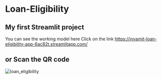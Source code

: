 # Loan-Eligibility
## My first Streamlit project  
You can see the working model here
Click on the link 
https://jnvamit-loan-eligibility-app-6ac82t.streamlitapp.com/
## or Scan the QR code
![loan_eligibility](https://user-images.githubusercontent.com/65021255/177183807-0162b209-87ff-4cdb-9625-5b3eeb12ebbe.png)

